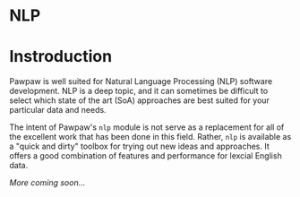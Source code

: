 # NLP

# Instroduction

Pawpaw is well suited for Natural Language Processing (NLP) software development.  NLP is a deep topic, and it can sometimes be difficult to select which state of the art (SoA) approaches are best suited for your particular data and needs.

The intent of Pawpaw's ``nlp`` module is not serve as a replacement for all of the excellent work that has been done in this field.  Rather, ``nlp`` is available as a "quick and dirty" toolbox for trying out new ideas and approaches.  It offers a good combination of features and performance for lexcial English data.

*More coming soon...*
